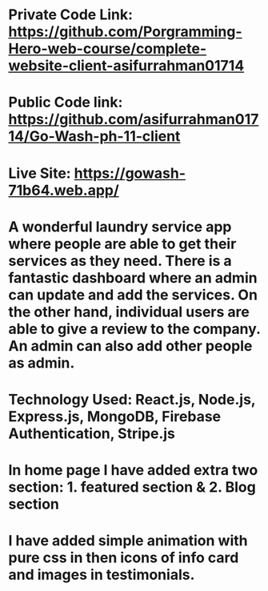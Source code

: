 
# Private Code Link: https://github.com/Porgramming-Hero-web-course/complete-website-client-asifurrahman01714
# Public Code link: https://github.com/asifurrahman01714/Go-Wash-ph-11-client
# Live Site: https://gowash-71b64.web.app/

# A wonderful laundry service app where people are able to get their services as they need. There is a fantastic dashboard where an admin can update and add the services. On the other hand, individual users are able to give a review to the company. An admin can also add other people as admin.

# Technology Used: React.js, Node.js, Express.js, MongoDB, Firebase Authentication, Stripe.js

# In home page I have added extra two section: 1. featured section & 2. Blog section
# I have added simple animation with pure css in then icons of info card and images in testimonials.

